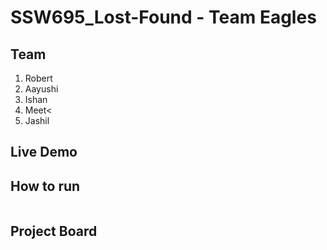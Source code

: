 # SSW695_Lost-Found - Team Eagles

## Team
<ol>
  <li>Robert</li>
  <li>Aayushi</li>
  <li>Ishan</li>
  <li>Meet<</li>
  <li>Jashil</li>
</ol>

## Live Demo

## How to run
```
```

## Project Board

